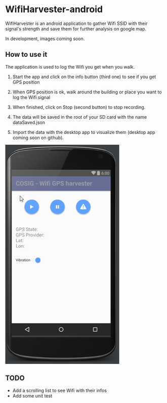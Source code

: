 # WifiHarvester-android
WifiHarvester is an android application to gather Wifi SSID with their signal's strength and save them for further analysis on google map.

In development, images coming soon.

## How to use it
The application is used to log the Wifi you get when you walk.

1. Start the app and click on the info button (third one) to see if you get GPS position

2. When GPS position is ok, walk around the building or place you want to log the Wifi signal

3. When finished, click on Stop (second button) to stop recording.

4. The data will be saved in the root of your SD card with the name dataSaved.json

5. Import the data with the desktop app to visualize them (desktop app coming soon on github).

![alt text](gui.png "WifiHarvester - GUI")

## TODO
- Add a scrolling list to see Wifi with their infos
- Add some unit test